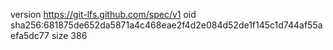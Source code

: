 version https://git-lfs.github.com/spec/v1
oid sha256:681875de652da5871a4c468eae2f4d2e084d52de1f145c1d744af55aefa5dc77
size 386

